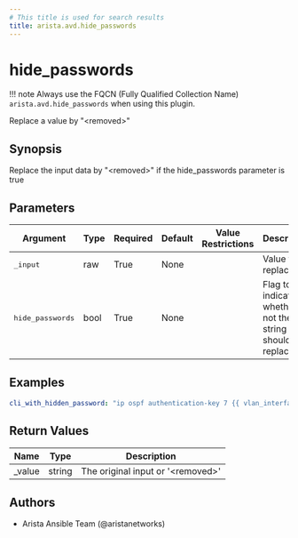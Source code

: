 ```yaml
---
# This title is used for search results
title: arista.avd.hide_passwords
---
```

<!--
  ~ Copyright (c) 2023-2025 Arista Networks, Inc.
  ~ Use of this source code is governed by the Apache License 2.0
  ~ that can be found in the LICENSE file.
  -->

# hide_passwords

!!! note
    Always use the FQCN (Fully Qualified Collection Name) `arista.avd.hide_passwords` when using this plugin.

Replace a value by &#34;&lt;removed&gt;&#34;

## Synopsis

Replace the input data by &#34;&lt;removed&gt;&#34; if the hide_passwords parameter is true

## Parameters

| Argument | Type | Required | Default | Value Restrictions | Description |
| -------- | ---- | -------- | ------- | ------------------ | ----------- |
| <samp>_input</samp> | raw | True | None |  | Value to replace. |
| <samp>hide_passwords</samp> | bool | True | None |  | Flag to indicate whether or not the string should be replaced. |

## Examples

```yaml
cli_with_hidden_password: "ip ospf authentication-key 7 {{ vlan_interface.ospf_authentication_key | arista.avd.hide_passwords(true) }}"
```

## Return Values

| Name | Type | Description |
| ---- | ---- | ----------- |
| _value | string | The original input or &#39;&lt;removed&gt;&#39; |

## Authors

- Arista Ansible Team (@aristanetworks)
